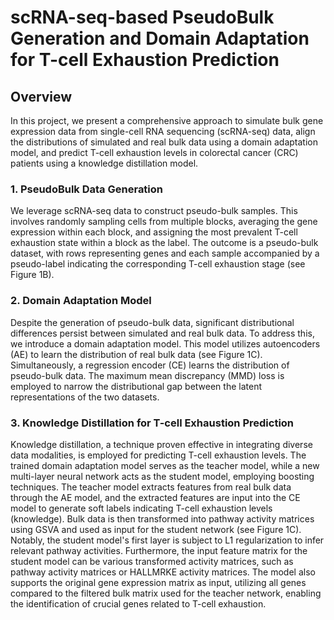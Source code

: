 # scRNA-seq-based PseudoBulk Generation and Domain Adaptation for T-cell Exhaustion Prediction

## Overview

In this project, we present a comprehensive approach to simulate bulk gene expression data from single-cell RNA sequencing (scRNA-seq) data, align the distributions of simulated and real bulk data using a domain adaptation model, and predict T-cell exhaustion levels in colorectal cancer (CRC) patients using a knowledge distillation model.

### 1. PseudoBulk Data Generation
We leverage scRNA-seq data to construct pseudo-bulk samples. This involves randomly sampling cells from multiple blocks, averaging the gene expression within each block, and assigning the most prevalent T-cell exhaustion state within a block as the label. The outcome is a pseudo-bulk dataset, with rows representing genes and each sample accompanied by a pseudo-label indicating the corresponding T-cell exhaustion stage (see Figure 1B).

### 2. Domain Adaptation Model
Despite the generation of pseudo-bulk data, significant distributional differences persist between simulated and real bulk data. To address this, we introduce a domain adaptation model. This model utilizes autoencoders (AE) to learn the distribution of real bulk data (see Figure 1C). Simultaneously, a regression encoder (CE) learns the distribution of pseudo-bulk data. The maximum mean discrepancy (MMD) loss is employed to narrow the distributional gap between the latent representations of the two datasets.

### 3. Knowledge Distillation for T-cell Exhaustion Prediction
Knowledge distillation, a technique proven effective in integrating diverse data modalities, is employed for predicting T-cell exhaustion levels. The trained domain adaptation model serves as the teacher model, while a new multi-layer neural network acts as the student model, employing boosting techniques. The teacher model extracts features from real bulk data through the AE model, and the extracted features are input into the CE model to generate soft labels indicating T-cell exhaustion levels (knowledge). Bulk data is then transformed into pathway activity matrices using GSVA and used as input for the student network (see Figure 1C). Notably, the student model's first layer is subject to L1 regularization to infer relevant pathway activities. Furthermore, the input feature matrix for the student model can be various transformed activity matrices, such as pathway activity matrices or HALLMRKE activity matrices. The model also supports the original gene expression matrix as input, utilizing all genes compared to the filtered bulk matrix used for the teacher network, enabling the identification of crucial genes related to T-cell exhaustion.